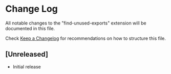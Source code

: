 # Change Log

All notable changes to the "find-unused-exports" extension will be documented in this file.

Check [Keep a Changelog](http://keepachangelog.com/) for recommendations on how to structure this file.

## [Unreleased]

- Initial release